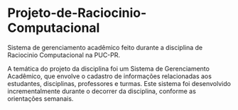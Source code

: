 # Projeto-de-Raciocinio-Computacional
Sistema de gerenciamento acadêmico feito durante a disciplina de Raciocinio Computacional na PUC-PR.

A temática do projeto da disciplina foi um Sistema de Gerenciamento Acadêmico, que envolve o cadastro de informações relacionadas aos estudantes, disciplinas, professores e turmas. Este sistema foi desenvolvido incrementalmente durante o decorrer da disciplina, conforme as orientações semanais.
